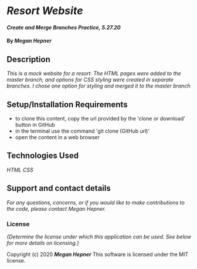 # _Resort Website_

#### _Create and Merge Branches Practice, 5.27.20_

#### By _**Megan Hepner**_

## Description

_This is a mock website for a resort. The HTML pages were added to the master branch, and options for CSS styling were created in separate branches. I chose one option for styling and merged it to the master branch_

## Setup/Installation Requirements

* to clone this content, copy the url provided by the 'clone or download' button in GitHub
* in the terminal use the command 'git clone (GitHub url)'
* open the content in a web browser


## Technologies Used
_HTML_
_CSS_


## Support and contact details

_For any questions, concerns, or if you would like to make contributions to the code, please contact Megan Hepner._


### License

*{Determine the license under which this application can be used.  See below for more details on licensing.}*

Copyright (c) 2020 **_Megan Hepner_**
This software is licensed under the MIT license.